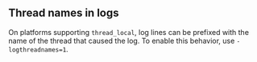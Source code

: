 Thread names in logs
--------------------

On platforms supporting `thread_local`, log lines can be prefixed with the name
of the thread that caused the log. To enable this behavior, use
`-logthreadnames=1`.